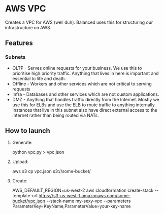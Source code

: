 # AWS VPC

Creates a VPC for AWS (well duh). Balanced uses this for structuring our infrastructure on AWS.

## Features

### Subnets

* OLTP - Serves online requests for your business. We use this to prioritise high priority traffic. Anything that lives in here is important and essential to life and death.
* Offline - Workers and other services which are not critical to serving requests
* Infra - Databases and other services which are not custom applications.
* DMZ - Anything that handles traffic directly from the Internet. Mostly we use this for ELBs and use the ELB to route traffic to anything internally. Instances that live in this subnet also have direct external access to the internet rather than being routed via NATs.

## How to launch

1. Generate:

      python vpc.py > vpc.json

2. Upload:

      aws s3 cp vpc.json s3://some-bucket/

3. Create:

      AWS_DEFAULT_REGION=us-west-2 aws cloudformation create-stack --template-url https://s3-us-west-1.amazonaws.com/some-bucket/vpc.json --stack-name my-sexy-vpc --parameters ParameterKey=KeyName,ParameterValue=your-key-name

